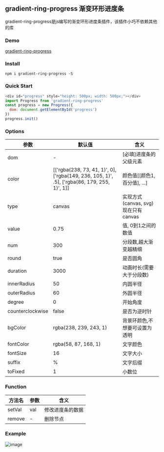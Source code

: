 ## gradient-ring-progress 渐变环形进度条

gradient-ring-progress是js编写的渐变环形进度条插件，该插件小巧不依赖其他的库
### Demo
[gradient-ring-progress](http://htmlpreview.github.io/?https://github.com/WindStormrage/gradient-ring-progress/blob/master/test.html)
### Install
```
npm i gradient-ring-progress -S
```
### Quick Start
``` JavaScript
<div id="progress" style="height: 500px; width: 500px;"></div>
import Progress from 'gradient-ring-progress'
const progress = new Progress({
  dom: document.getElementById('progress')
})
progress.init()
```
### Options

参数 | 默认值 | 含义
---|---|---
dom | - |[必填]进度条的父级元素
color | [['rgba(238, 73, 41, 1)', 0], ['rgba(149, 236, 105, 1)', .5], ['rgba(86, 179, 255, 1)', 1]] | 颜色值[[颜色1,百分值], ...] 
type | canvas | 实现方式(canvas, svg) 现在只有canvas
value | 0.75 | 值, 0到1之间的数值
num | 300 | 分段数,越大渐变越精细
round | true | 是否圆角
duration | 3000 | 动画时长(需要大于分段数)
innerRadius | 50 | 内圆半径
outerRadius | 60 | 外圆半径
degree | 0 | 开始角度
counterclockwise | false | 是否为逆时针
bgColor | rgba(238, 239, 243, 1) | 背景环颜色,不想要可设置为透明
fontColor | rgba(58, 87, 168, 1) | 文字颜色
fontSize | 16 | 文字大小
suffix | % | 文字后缀
toFixed | 1 | 小数位

### Function

方法名 | 参数 | 含义
---|---|---
setVal | val | 修改进度条的数据
remove | - | 删除节点

### Example
![image](https://i.postimg.cc/zvjJT8c7/progress.png)
